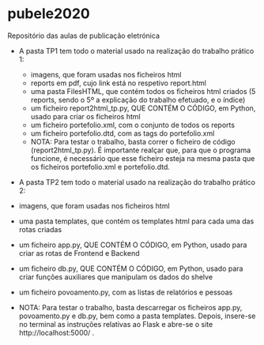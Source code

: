 # pubele2020
Repositório das aulas de publicação eletrónica

- A pasta TP1 tem todo o material usado na realização do trabalho prático 1:
  - imagens, que foram usadas nos ficheiros html
  - reports em pdf, cujo link está no respetivo report.html
  - uma pasta FilesHTML, que contém todos os ficheiros html criados (5 reports, sendo o 5º a explicação do trabalho efetuado, e o índice)
  - um ficheiro report2html_tp.py, QUE CONTÉM O CÓDIGO, em Python, usado para criar os ficheiros html
  - um ficheiro portefolio.xml, com o conjunto de todos os reports
  - um ficheiro portefolio.dtd, com as tags do portefolio.xml
  - NOTA: Para testar o trabalho, basta correr o ficheiro de código (report2html_tp.py). É importante realçar que, para que o programa    funcione, é necessário que esse ficheiro esteja na mesma pasta que os ficheiros portefolio.xml e portefolio.dtd.
  
 
 - A pasta TP2 tem todo o material usado na realização do trabalho prático 2:
  - imagens, que foram usadas nos ficheiros html
  - uma pasta templates, que contém os templates html para cada uma das rotas criadas
  - um ficheiro app.py, QUE CONTÉM O CÓDIGO, em Python, usado para criar as rotas de Frontend e Backend
  - um ficheiro db.py, QUE CONTÉM O CÓDIGO, em Python, usado para criar funções auxiliares que manipulam os dados do shelve
  - um ficheiro povoamento.py, com as listas de relatórios e pessoas
  - NOTA: Para testar o trabalho, basta descarregar os ficheiros app.py, povoamento.py e db.py, bem como a pasta templates. Depois, insere-se no terminal as instruções relativas ao Flask e abre-se o site http://localhost:5000/ .
